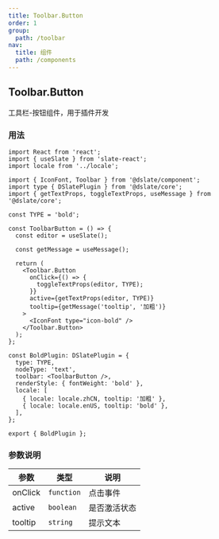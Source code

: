 ```yaml
---
title: Toolbar.Button
order: 1
group:
  path: /toolbar
nav:
  title: 组件
  path: /components
---
```


## Toolbar.Button

工具栏-按钮组件，用于插件开发

### 用法

```tsx | pure
import React from 'react';
import { useSlate } from 'slate-react';
import locale from '../locale';

import { IconFont, Toolbar } from '@dslate/component';
import type { DSlatePlugin } from '@dslate/core';
import { getTextProps, toggleTextProps, useMessage } from '@dslate/core';

const TYPE = 'bold';

const ToolbarButton = () => {
  const editor = useSlate();

  const getMessage = useMessage();

  return (
    <Toolbar.Button
      onClick={() => {
        toggleTextProps(editor, TYPE);
      }}
      active={getTextProps(editor, TYPE)}
      tooltip={getMessage('tooltip', '加粗')}
    >
      <IconFont type="icon-bold" />
    </Toolbar.Button>
  );
};

const BoldPlugin: DSlatePlugin = {
  type: TYPE,
  nodeType: 'text',
  toolbar: <ToolbarButton />,
  renderStyle: { fontWeight: 'bold' },
  locale: [
    { locale: locale.zhCN, tooltip: '加粗' },
    { locale: locale.enUS, tooltip: 'bold' },
  ],
};

export { BoldPlugin };
```

### 参数说明

| 参数    | 类型       | 说明         |
| ------- | ---------- | ------------ |
| onClick | `function` | 点击事件     |
| active  | `boolean`  | 是否激活状态 |
| tooltip | `string`   | 提示文本     |
